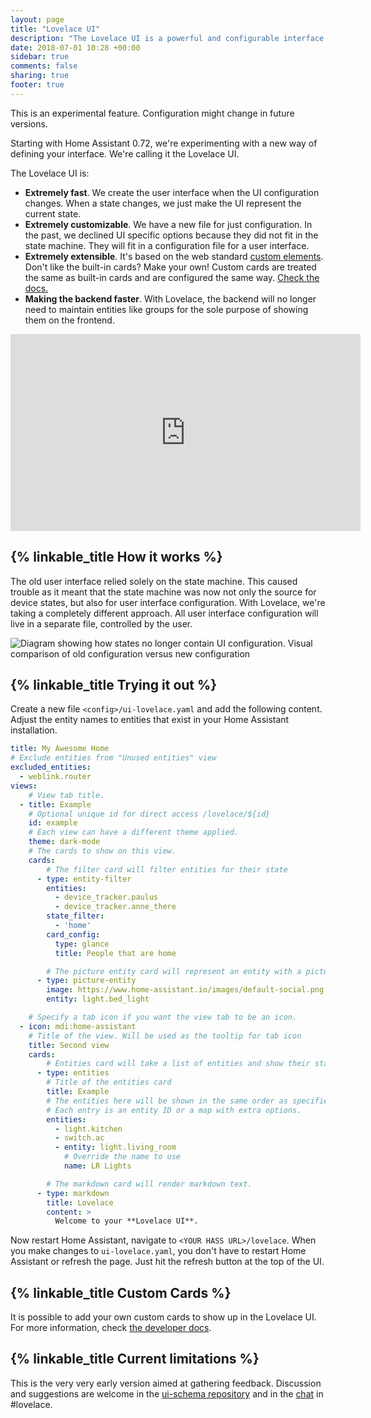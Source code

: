 ```yaml
---
layout: page
title: "Lovelace UI"
description: "The Lovelace UI is a powerful and configurable interface for Home Assistant."
date: 2018-07-01 10:28 +00:00
sidebar: true
comments: false
sharing: true
footer: true
---
```


<p class='note'>
This is an experimental feature. Configuration might change in future versions.
</p>

Starting with Home Assistant 0.72, we're experimenting with a new way of defining your interface. We're calling it the Lovelace UI.

The Lovelace UI is:

- **Extremely fast**. We create the user interface when the UI configuration changes. When a state changes, we just make the UI represent the current state.
- **Extremely customizable**. We have a new file for just configuration. In the past, we declined UI specific options because they did not fit in the state machine. They will fit in a configuration file for a user interface.
- **Extremely extensible**. It's based on the web standard [custom elements](https://developer.mozilla.org/en-US/docs/Web/Web_Components/Using_custom_elements). Don't like the built-in cards? Make your own! Custom cards are treated the same as built-in cards and are configured the same way. [Check the docs.](https://developers.home-assistant.io/docs/en/lovelace_custom_card.html)
- **Making the backend faster**. With Lovelace, the backend will no longer need to maintain entities like groups for the sole purpose of showing them on the frontend.

<div class='videoWrapper'>
<iframe width="560" height="315" src="https://www.youtube.com/embed/6FX9_leiikw" frameborder="0" allowfullscreen></iframe>
</div>

## {% linkable_title How it works %}

The old user interface relied solely on the state machine. This caused trouble as it meant that the state machine was now not only the source for device states, but also for user interface configuration. With Lovelace, we're taking a completely different approach. All user interface configuration will live in a separate file, controlled by the user.

<p class='img'>
<img
  src='/images/lovelace/lovelace-ui-comparison.png'
  alt='Diagram showing how states no longer contain UI configuration.'>
Visual comparison of old configuration versus new configuration
</p>

<!-- source: https://docs.google.com/drawings/d/1O1o7-wRlnsU1lLgfdtn3s46P5StJjSL5to5RU9SV8zs/edit?usp=sharing -->

## {% linkable_title Trying it out %}

Create a new file `<config>/ui-lovelace.yaml` and add the following content. Adjust the entity names to entities that exist in your Home Assistant installation.

```yaml
title: My Awesome Home
# Exclude entities from "Unused entities" view
excluded_entities:
  - weblink.router
views:
    # View tab title.
  - title: Example
    # Optional unique id for direct access /lovelace/${id}
    id: example
    # Each view can have a different theme applied.
    theme: dark-mode
    # The cards to show on this view.
    cards:
        # The filter card will filter entities for their state
      - type: entity-filter
        entities:
          - device_tracker.paulus
          - device_tracker.anne_there
        state_filter:
          - 'home'
        card_config:
          type: glance
          title: People that are home

        # The picture entity card will represent an entity with a picture
      - type: picture-entity
        image: https://www.home-assistant.io/images/default-social.png
        entity: light.bed_light

    # Specify a tab icon if you want the view tab to be an icon.
  - icon: mdi:home-assistant
    # Title of the view. Will be used as the tooltip for tab icon
    title: Second view
    cards:
        # Entities card will take a list of entities and show their state.
      - type: entities
        # Title of the entities card
        title: Example
        # The entities here will be shown in the same order as specified.
        # Each entry is an entity ID or a map with extra options.
        entities:
          - light.kitchen
          - switch.ac
          - entity: light.living_room
            # Override the name to use
            name: LR Lights

        # The markdown card will render markdown text.
      - type: markdown
        title: Lovelace
        content: >
          Welcome to your **Lovelace UI**.
```

Now restart Home Assistant, navigate to `<YOUR HASS URL>/lovelace`. When you make changes to `ui-lovelace.yaml`, you don't have to restart Home Assistant or refresh the page. Just hit the refresh button at the top of the UI.

## {% linkable_title Custom Cards %}

It is possible to add your own custom cards to show up in the Lovelace UI. For more information, check [the developer docs](https://developers.home-assistant.io/docs/en/lovelace_custom_card.html).

## {% linkable_title Current limitations %}

This is the very very early version aimed at gathering feedback. Discussion and suggestions are welcome in the [ui-schema repository](https://github.com/home-assistant/ui-schema) and in the [chat](/join-chat/) in #lovelace.
